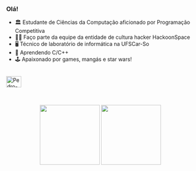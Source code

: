 ### Olá! 

- 🏛  Estudante de Ciências da Computação aficionado por Programação Competitiva
- 👨‍💻 Faço parte da equipe da entidade de cultura hacker HackoonSpace
- 🖥 Técnico de laboratório de informática na UFSCar-So
- 🌱 Aprendendo C/C++
- 🕹 Apaixonado por games, mangás e star wars!

<div style="display: inline_block"><br>
  <img align="center" alt="Pedro-cplusplus" height="30" width="40" src="https://cdn.jsdelivr.net/gh/devicons/devicon/icons/cplusplus/cplusplus-original.svg">
</div>

##

<br>
<div align="center">
  <img height="160em" src="https://github-readme-stats.vercel.app/api?username=pedrohaas&show_icons=true&theme=dark&border_radius=20">
  <img height="160em" src="https://github-readme-stats.vercel.app/api/top-langs/?username=pedrohaas&layout=compact&theme=dark&border_radius=20">
</div>
